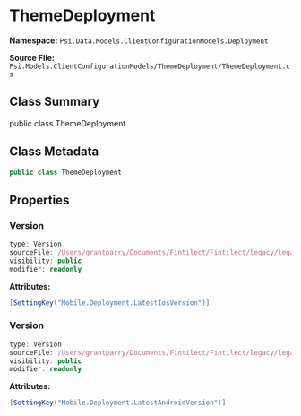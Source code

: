 # ThemeDeployment

**Namespace:** `Psi.Data.Models.ClientConfigurationModels.Deployment`

**Source File:** `Psi.Models.ClientConfigurationModels/ThemeDeployment/ThemeDeployment.cs`

## Class Summary

public class ThemeDeployment

## Class Metadata

```typescript
public class ThemeDeployment
```

## Properties

### Version

```typescript
type: Version
sourceFile: /Users/grantparry/Documents/Fintilect/Fintilect/legacy/legacy-apis/Psi.Models.ClientConfigurationModels/ThemeDeployment/ThemeDeployment.cs
visibility: public
modifier: readonly
```

**Attributes:**
```csharp
[SettingKey("Mobile.Deployment.LatestIosVersion")]
```

### Version

```typescript
type: Version
sourceFile: /Users/grantparry/Documents/Fintilect/Fintilect/legacy/legacy-apis/Psi.Models.ClientConfigurationModels/ThemeDeployment/ThemeDeployment.cs
visibility: public
modifier: readonly
```

**Attributes:**
```csharp
[SettingKey("Mobile.Deployment.LatestAndroidVersion")]
```
